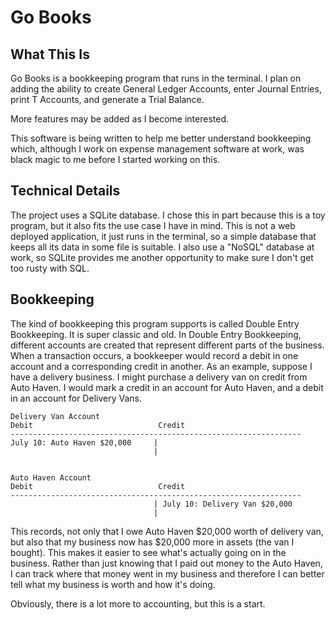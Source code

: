 # Go Books

## What This Is

Go Books is a bookkeeping program that runs in the terminal. I plan on adding the ability to create General Ledger Accounts, enter Journal Entries, print T Accounts, and generate a Trial Balance.

More features may be added as I become interested.

This software is being written to help me better understand bookkeeping which, although I work on expense management software at work, was black magic to me before I started working on this.

## Technical Details

The project uses a SQLite database. I chose this in part because this is a toy program, but it also fits the use case I have in mind. This is not a web deployed application, it just runs in the terminal, so a simple database that keeps all its data in some file is suitable. I also use a "NoSQL" database at work, so SQLite provides me another opportunity to make sure I don't get too rusty with SQL.

## Bookkeeping

The kind of bookkeeping this program supports is called Double Entry Bookkeeping. It is super classic and old. In Double Entry Bookkeeping, different accounts are created that represent different parts of the business. When a transaction occurs, a bookkeeper would record a debit in one account and a corresponding credit in another. As an example, suppose I have a delivery business. I might purchase a delivery van on credit from Auto Haven. I would mark a credit in an account for Auto Haven, and a debit in an account for Delivery Vans.

    Delivery Van Account
    Debit                            Credit
    -----------------------------------------------------------------
    July 10: Auto Haven $20,000    	|
                                    |


    Auto Haven Account
    Debit                            Credit
    -----------------------------------------------------------------
                                    | July 10: Delivery Van $20,000
                                    |

This records, not only that I owe Auto Haven $20,000 worth of delivery van, but also that my business now has $20,000 more in assets (the van I bought). This makes it easier to see what's actually going on in the business. Rather than just knowing that I paid out money to the Auto Haven, I can track where that money went in my business and therefore I can better tell what my business is worth and how it's doing.

Obviously, there is a lot more to accounting, but this is a start.
